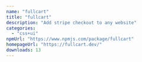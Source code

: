 ```yaml
---
name: "fullcart"
title: "fullcart"
description: "Add stripe checkout to any website"
categories:
  - "css+ui"
npmUrl: "https://www.npmjs.com/package/fullcart"
homepageUrl: "https://fullcart.dev/"
downloads: 13
---
```


